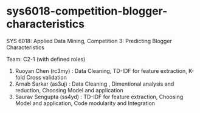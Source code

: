 # sys6018-competition-blogger-characteristics

SYS 6018: Applied Data Mining, Competition 3: Predicting Blogger Characteristics

Team: C2-1 (with defined roles)
1. Ruoyan Chen (rc3my) : Data Cleaning, TD-IDF for feature extraction, K-fold Cross validation
2. Arnab Sarkar (as3uj) : Data Cleaning , Dimentional analysis and reduction, Choosing Model and application
3. Saurav Sengupta (ss4yd) : TD-IDF for feature extraction, Choosing Model and application, Code modularity and Integration
